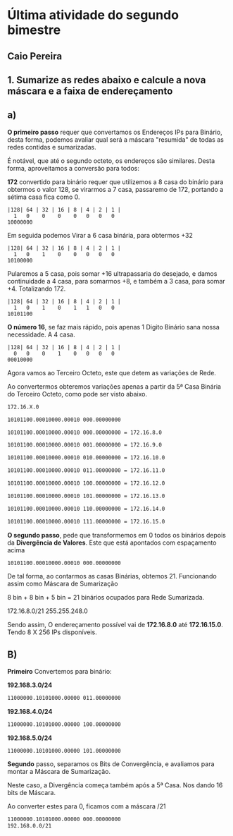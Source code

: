# Última atividade do segundo bimestre

## Caio Pereira

## 1. Sumarize as redes abaixo e calcule a nova máscara e a faixa de endereçamento

## a)

**O primeiro passo** requer que convertamos os Endereços IPs para Binário, desta forma, podemos avaliar qual será a máscara "resumida" de todas as redes contidas e sumarizadas.

É notável, que até o segundo octeto, os endereços são similares. Desta forma, aproveitamos a conversão para todos:

**172** convertido para binário requer que utilizemos a 8 casa do binário para obtermos o valor 128, se virarmos a 7 casa, passaremo de 172, portando a sétima casa fica como 0.

```
|128| 64 | 32 | 16 | 8 | 4 | 2 | 1 |
  1   0    0    0    0   0   0   0
10000000
```

Em seguida podemos Virar a 6 casa binária, para obtermos +32

```
|128| 64 | 32 | 16 | 8 | 4 | 2 | 1 |
  1   0    1    0    0   0   0   0
10100000
```

Pularemos a 5 casa, pois somar +16 ultrapassaria do desejado, e damos continuidade a 4 casa, para somarmos +8, e também a 3 casa, para somar +4. Totalizando 172.

```
|128| 64 | 32 | 16 | 8 | 4 | 2 | 1 |
  1   0    1    0    1   1   0   0
10101100
```

**O número 16**, se faz mais rápido, pois apenas 1 Digito Binário sana nossa necessidade. A 4 casa.

```
|128| 64 | 32 | 16 | 8 | 4 | 2 | 1 |
  0   0    0    1    0   0   0   0
00010000  
```

Agora vamos ao Terceiro Octeto, este que detem as variações de Rede.

Ao convertermos obteremos variações apenas a partir da 5ª Casa Binária do Terceiro Octeto, como pode ser visto abaixo.

```sh
172.16.X.0

10101100.00010000.00010 000.00000000

10101100.00010000.00010 000.00000000 = 172.16.8.0

10101100.00010000.00010 001.00000000 = 172.16.9.0

10101100.00010000.00010 010.00000000 = 172.16.10.0

10101100.00010000.00010 011.00000000 = 172.16.11.0

10101100.00010000.00010 100.00000000 = 172.16.12.0

10101100.00010000.00010 101.00000000 = 172.16.13.0

10101100.00010000.00010 110.00000000 = 172.16.14.0

10101100.00010000.00010 111.00000000 = 172.16.15.0
```

**O segundo passo**, pede que transformemos em 0 todos os binários  depois da **Divergência de Valores**. Este que está apontados com espaçamento acima

```sh
10101100.00010000.00010 000.00000000
```

De tal forma, ao contarmos as casas Binárias, obtemos 21. Funcionando assim como Máscara de Sumarização

8 bin + 8 bin + 5 bin = 21 binários ocupados para Rede Sumarizada.

172.16.8.0/21
255.255.248.0

Sendo assim, O endereçamento possível vai de **172.16.8.0** até **172.16.15.0**. 
Tendo 8 X 256 IPs disponíveis.

## B)

**Primeiro** Convertemos para binário:

**192.168.3.0/24**

```sh
11000000.10101000.00000 011.00000000
```

**192.168.4.0/24**

```sh
11000000.10101000.00000 100.00000000
```

**192.168.5.0/24**

```shell
11000000.10101000.00000 101.00000000
```

**Segundo** passo, separamos os Bits de Convergência, e avaliamos para montar a Máscara de Sumarização.

Neste caso, a Divergência começa também após a 5ª Casa. Nos dando 16 bits de Máscara.

Ao converter estes para 0, ficamos com a máscara /21

```sh
11000000.10101000.00000 000.00000000
192.168.0.0/21
```

